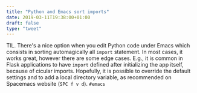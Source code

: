 ```yaml
---
title: "Python and Emacs sort imports"
date: 2019-03-11T19:38:00+01:00
draft: false
type: "tweet"
---
```


TIL. There's a nice option when you edit Python code under Emacs which consists in sorting automagically all `import` statement. In most cases, it works great, however there are some edge cases. E.g., it is common in Flask applications to have `import` defined after initializing the app itself, because of cicular imports. Hopefully, it is possible to override the default settings and to add a local directory variable, as recommended on Spacemacs website (`SPC f v d`). `#emacs`
